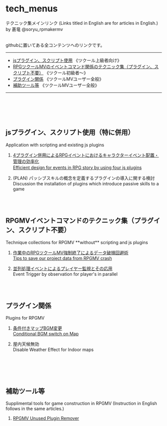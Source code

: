 # tech_menus

テクニック集メインリンク  (Links titled in English are for articles in English.)         
by 蒼竜 @soryu_rpmakermv    
<br>

githubに置いてある全コンテンツへのリンクです。

------------------------------------------     

- [jsプラグイン、スクリプト使用](#tag1) 《ツクール上級者向け》    
- [RPGツクールMVのイベントコマンド関係のテクニック集（プラグイン、スクリプト不要）](#tag2) 《ツクール初級者～》  
- [プラグイン関係](#tag3) 《ツクールMVユーザー全般》       
- [補助ツール等](#tag4) 《ツクールMVユーザー全般》    

------------------------------------------        

<br><br><br><br>
                   
<h2 id="tag1">jsプラグイン、スクリプト使用（特に併用）</h2>
Application with scripting and existing js plugins

<br>

1. [4プラグイン併用によるRPGイベントにおけるキャラクターイベント配置・管理の効率化](https://github.com/soryu-rmv/rmv_tech01)     
[Efficient design for events in RPG story by using four js plugins](https://github.com/soryu-rmv/rmv_tech01/blob/master/en.md)　    

2. (PLAN) パッシブスキルの概念を定義するプラグインの導入に関する検討   
Discussion the installation of plugins which introduce passive skills to a game


<br><br>

<h2 id="tag2">RPGMVイベントコマンドのテクニック集（プラグイン、スクリプト不要）</h2>    
Technique collections for RPGMV **without** scripting and js plugins   

<br>

1. [作業中のRPGツクールMV強制終了によるデータ破損回避術](https://github.com/soryu-rmv/rpgmv_crash)     
   [Tips to save our project data from RPGMV crash](https://github.com/soryu-rmv/rpgmv_crash/blob/master/en.md)    
   

2. [並列処理イベントによるプレイヤー監視とその応用](https://github.com/soryu-rmv/rpgmv_parallel)     
   Event Trigger by observation for player's in parallel   




<br><br>

<h2 id="tag3">プラグイン関係</h2>   
Plugins for RPGMV      
      
<br>

1. [条件付きマップBGM変更](https://github.com/soryu-rmv/MapBGM_EventSwitch)    
   [Conditional BGM switch on Map](https://github.com/soryu-rmv/MapBGM_EventSwitch/blob/master/en.md)   
   
2. 屋内天候無効    
   Disable Weather Effect for Indoor maps   
   
<br>


<br><br>

<h2 id="tag4">補助ツール等</h2>   
Supplimental tools for game construction in RPGMV (Instruction in English follows in the same articles.)     

<br>


1. [RPGMV Unused Plugin Remover](https://github.com/soryu-rmv/RUPR)
 
